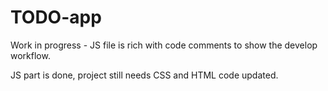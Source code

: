 # TODO-app
Work in progress - JS file is rich with code comments
to show the develop workflow.

JS part is done, project still needs CSS and HTML code updated.

